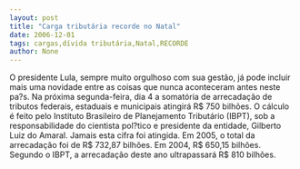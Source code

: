 ```yaml
---
layout: post
title: "Carga tributária recorde no Natal"
date: 2006-12-01
tags: cargas,dívida tributária,Natal,RECORDE
author: None
---
```

O presidente Lula, sempre muito orgulhoso com sua gestão, já pode incluir mais uma novidade entre as coisas que nunca aconteceram antes neste pa?s. Na próxima segunda-feira, dia 4 a somatória de arrecadação de tributos federais, estaduais e municipais atingirá R$ 750 bilhões. 
O cálculo é feito pelo Instituto Brasileiro de Planejamento Tributário (IBPT), sob a responsabilidade do cientista pol?tico e presidente da entidade, Gilberto Luiz do Amaral.
Jamais esta cifra foi atingida. Em 2005, o total da arrecadação foi de R$ 732,87 bilhões. Em 2004, R$ 650,15 bilhões. Segundo o IBPT, a arrecadação deste ano ultrapassará R$ 810 bilhões. 